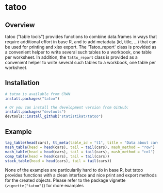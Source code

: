 # tatoo

## Overview

tatoo ("table tools") provides functions to combine data.frames in ways that 
require additional effort in base R, and to add metadata (id, title, ...) 
that can be used for printing and xlsx export. The 'Tatoo_report' class is 
provided as a convenient helper to write several such tables to a workbook, 
one table per worksheet. In addition, the `Tatto_report`
class is provided as a convenient helper to write several such tables to a 
workbook, one table per worksheet.
  
  
## Installation

``` r
# tatoo is available from CRAN
install.packages("tatoo")

# Or you can install the development version from GitHub:
install.packages("devtools")
devtools::install_github("statistikat/tatoo")
```

  
## Example

```R
tag_table(head(cars), tt_meta(table_id = "t1", title = "Data about cars"))
mash_table(head = head(cars), tail = tail(cars), mash_method = "row")
mash_table(head = head(cars), tail = tail(cars), mash_method = "col")
comp_table(head = head(cars), tail = tail(cars))
stack_table(head = head(cars), tail = tail(cars))
```

None of the examples are particularily hard to do in base R, but tatoo provides
functions with a clean interface and nice print and export methods for the 
created objects. Please refer to the package vignette (`vignette("tatoo")`)
for more examples
